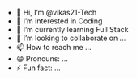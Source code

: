 - 👋 Hi, I’m @vikas21-Tech
- 👀 I’m interested in Coding
- 🌱 I’m currently learning Full Stack
- 💞️ I’m looking to collaborate on ...
- 📫 How to reach me ...
- 😄 Pronouns: ...
- ⚡ Fun fact: ...

<!---
vikas21-Tech/vikas21-Tech is a ✨ special ✨ repository because its `README.md` (this file) appears on your GitHub profile.
You can click the Preview link to take a look at your changes.
--->
